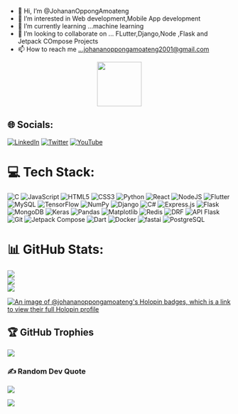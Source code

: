 - 👋 Hi, I’m @JohananOppongAmoateng
- 👀 I’m interested in Web development,Mobile App development 
- 🌱 I’m currently learning ...machine learning
- 💞️ I’m looking to collaborate on ... FLutter,Django,Node ,Flask and Jetpack COmpose Projects
- 📫 How to reach me ...johananoppongamoateng2001@gmail.com

<div id="header" align="center">
  <img src="https://media.giphy.com/media/M9gbBd9nbDrOTu1Mqx/giphy.gif" width="100"/>
</div>


## 🌐 Socials:
[![LinkedIn](https://img.shields.io/badge/LinkedIn-%230077B5.svg?logo=linkedin&logoColor=white)](https://linkedin.com/in/https://www.linkedin.com/in/johanan-oppong-amoateng/)  [![Twitter](https://img.shields.io/badge/Twitter-%231DA1F2.svg?logo=Twitter&logoColor=white)](https://twitter.com/johanan2001) [![YouTube](https://img.shields.io/badge/YouTube-%23FF0000.svg?logo=YouTube&logoColor=white)](https://youtube.com/c/@vetcare9169) 

# 💻 Tech Stack:
![C](https://img.shields.io/badge/c-%2300599C.svg?style=for-the-badge&logo=c&logoColor=white) ![JavaScript](https://img.shields.io/badge/javascript-%23323330.svg?style=for-the-badge&logo=javascript&logoColor=%23F7DF1E) ![HTML5](https://img.shields.io/badge/html5-%23E34F26.svg?style=for-the-badge&logo=html5&logoColor=white) ![CSS3](https://img.shields.io/badge/css3-%231572B6.svg?style=for-the-badge&logo=css3&logoColor=white) ![Python](https://img.shields.io/badge/python-3670A0?style=for-the-badge&logo=python&logoColor=ffdd54) ![React](https://img.shields.io/badge/react-%2320232a.svg?style=for-the-badge&logo=react&logoColor=%2361DAFB)   ![NodeJS](https://img.shields.io/badge/node.js-6DA55F?style=for-the-badge&logo=node.js&logoColor=white) ![Flutter](https://img.shields.io/badge/Flutter-%2302569B.svg?style=for-the-badge&logo=Flutter&logoColor=white)  ![MySQL](https://img.shields.io/badge/mysql-%2300f.svg?style=for-the-badge&logo=mysql&logoColor=white) ![TensorFlow](https://img.shields.io/badge/TensorFlow-%23FF6F00.svg?style=for-the-badge&logo=TensorFlow&logoColor=white) ![NumPy](https://img.shields.io/badge/numpy-%23013243.svg?style=for-the-badge&logo=numpy&logoColor=white) ![Django](https://img.shields.io/badge/django-%23092E20.svg?style=for-the-badge&logo=django&logoColor=white) ![C#](https://img.shields.io/badge/c%23-%23239120.svg?style=for-the-badge&logo=c-sharp&logoColor=white) ![Express.js](https://img.shields.io/badge/express.js-%23404d59.svg?style=for-the-badge) ![Flask](https://img.shields.io/badge/flask-%23000.svg?style=for-the-badge&logo=flask&logoColor=white) ![MongoDB](https://img.shields.io/badge/mongodb-%234ea94b.svg?style=for-the-badge&logo=mongodb&logoColor=white)  ![Keras](https://img.shields.io/badge/keras-%23D00000.svg?style=for-the-badge&logo=keras&logoColor=white) ![Pandas](https://img.shields.io/badge/pandas-%23150458.svg?style=for-the-badge&logo=pandas&logoColor=white) ![Matplotlib](https://img.shields.io/badge/matplotlib-%230855D4.svg?style=for-the-badge&logo=matplotlib&logoColor=white) ![Redis](https://img.shields.io/badge/redis-%23DC382D.svg?style=for-the-badge&logo=redis&logoColor=white) ![DRF](https://img.shields.io/badge/django%20rest%20framework-%23003531.svg?style=for-the-badge) ![API Flask](https://img.shields.io/badge/api%20flask-%23000000.svg?style=for-the-badge&logo=flask&logoColor=white) ![Git](https://img.shields.io/badge/git-%23F05032.svg?style=for-the-badge&logo=git&logoColor=white) ![Jetpack Compose](https://img.shields.io/badge/jetpack%20compose-%230770B5.svg?style=for-the-badge) ![Dart](https://img.shields.io/badge/dart-%230175C2.svg?style=for-the-badge&logo=dart&logoColor=white) ![Docker](https://img.shields.io/badge/docker-%232496ED.svg?style=for-the-badge&logo=docker&logoColor=white) ![fastai](https://img.shields.io/badge/fastai-%230072C6.svg?style=for-the-badge) ![PostgreSQL](https://img.shields.io/badge/postgres-%23336791.svg?style=for-the-badge&logo=postgresql&logoColor=white) 

# 📊 GitHub Stats:
![](https://github-readme-stats.vercel.app/api?username=JohananOppongAmoateng&theme=dark&hide_border=false&include_all_commits=false&count_private=false)<br/>
![](https://github-readme-streak-stats.herokuapp.com/?user=JohananOppongAmoateng&theme=dark&hide_border=false)<br/>
![](https://github-readme-stats.vercel.app/api/top-langs/?username=JohananOppongAmoateng&theme=dark&hide_border=false&include_all_commits=false&count_private=false&layout=compact)

[![An image of @johananoppongamoateng's Holopin badges, which is a link to view their full Holopin profile](https://holopin.me/johananoppongamoateng)](https://holopin.io/@johananoppongamoateng)

## 🏆 GitHub Trophies
![](https://github-profile-trophy.vercel.app/?username=JohananOppongAmoateng&theme=radical&no-frame=false&no-bg=false&margin-w=4)

### ✍️ Random Dev Quote
![](https://quotes-github-readme.vercel.app/api?type=horizontal&theme=tokyonight)

[![](https://visitcount.itsvg.in/api?id=JohananOppongAmoateng&label=Profile%20Views&color=1&icon=5&pretty=false)](https://visitcount.itsvg.in)

 <!-- ## 💰 You can help me by Donating
  [![BuyMeACoffee](https://img.shields.io/badge/Buy%20Me%20a%20Coffee-ffdd00?style=for-the-badge&logo=buy-me-a-coffee&logoColor=black)](https://buymeacoffee.com/https://www.buymeacoffee.com/supportshelynna) -->

